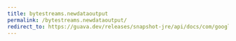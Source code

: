 ```yaml
---
title: bytestreams.newdataoutput
permalink: /bytestreams.newdataoutput/
redirect_to: https://guava.dev/releases/snapshot-jre/api/docs/com/google/common/io/ByteStreams.html#newDataOutput--
---
```

